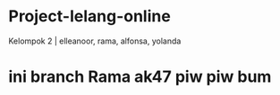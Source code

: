 # Project-lelang-online
Kelompok 2 | elleanoor, rama, alfonsa, yolanda
 # ini branch Rama ak47 piw piw bum